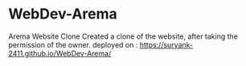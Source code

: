 # WebDev-Arema
Arema Website Clone
Created a clone of the website, after taking the permission of the owner.
deployed on : https://suryank-2411.github.io/WebDev-Arema/
